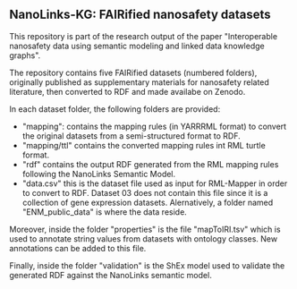 ## NanoLinks-KG: FAIRified nanosafety datasets

This repository is part of the research output of the paper "Interoperable nanosafety data using semantic modeling and linked data knowledge graphs".

The repository contains five FAIRified datasets (numbered folders), originally published as supplementary materials for nanosafety related literature, then converted to RDF and made availabe on Zenodo.


In each dataset folder, the following folders are provided:

- "mapping": contains the mapping rules (in YARRRML format) to convert the original datasets from a semi-structured format to RDF.
- "mapping/ttl" contains the converted mapping rules int RML turtle format.
- "rdf" contains the output RDF generated from the RML mapping rules following the NanoLinks Semantic Model.
- "data.csv" this is the dataset file used as input for RML-Mapper in order to convert to RDF. Dataset 03 does not contain this file since it is a collection of gene expression datasets. Alernatively, a folder named "ENM_public_data" is where the data reside. 

Moreover, inside the folder "properties" is the file "mapToIRI.tsv" which is used to annotate string values from datasets with ontology classes. New annotations can be added to this file.

Finally, inside the folder "validation" is the ShEx model used to validate the generated RDF against the NanoLinks semantic model.

